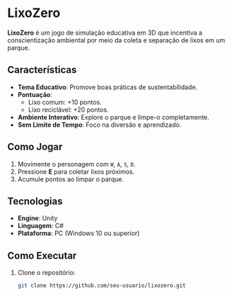 # LixoZero

**LixoZero** é um jogo de simulação educativa em 3D que incentiva a conscientização ambiental por meio da coleta e separação de lixos em um parque.

## Características
- **Tema Educativo**: Promove boas práticas de sustentabilidade.
- **Pontuação**:
  - Lixo comum: +10 pontos.
  - Lixo reciclável: +20 pontos.
- **Ambiente Interativo**: Explore o parque e limpe-o completamente.
- **Sem Limite de Tempo**: Foco na diversão e aprendizado.

## Como Jogar
1. Movimente o personagem com `W`, `A`, `S`, `D`.
2. Pressione **E** para coletar lixos próximos.
3. Acumule pontos ao limpar o parque.

## Tecnologias
- **Engine**: Unity
- **Linguagem**: C#
- **Plataforma**: PC (Windows 10 ou superior)

## Como Executar
1. Clone o repositório:
   ```bash
   git clone https://github.com/seu-usuario/lixozero.git
